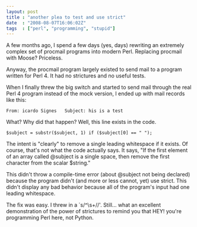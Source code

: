 ```yaml
---
layout: post
title : "another plea to test and use strict"
date  : "2008-08-07T16:06:02Z"
tags  : ["perl", "programming", "stupid"]
---
```

A few months ago, I spend a few days (yes, days) rewriting an extremely complex set of procmail programs into modern Perl.  Replacing procmail with Moose? Priceless.

Anyway, the procmail program largely existed to send mail to a program written for Perl 4.  It had no strictures and no useful tests.

When I finally threw the big switch and started to send mail through the real Perl 4 program instead of the mock version, I ended up with mail records like this:

    From: icardo Signes   Subject: his is a test

What?  Why did that happen?  Well, this line exists in the code.

    $subject = substr($subject, 1) if ($subject[0] == " ");

The intent is "clearly" to remove a single leading whitespace if it exists.  Of course, that's not what the code actually says.  It says, "If the first element of an array called @subject is a single space, then remove the first character from the scalar $string."

This didn't throw a compile-time error (about @subject not being declared) because the program didn't (and more or less cannot, yet) use strict.  This didn't display any bad behavior because all of the program's input had one leading whitespace.

The fix was easy.  I threw in a `s/^\s+//'.  Still... what an excellent demonstration of the power of strictures to remind you that HEY! you're programming Perl here, not Python. 
